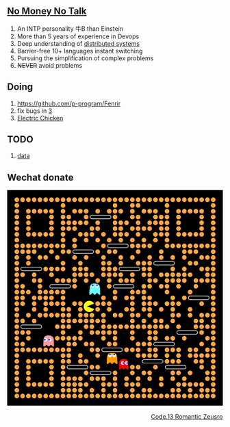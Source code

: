 ## [No Money No Talk](https://www.youtube.com/watch?v=8nR_B6TqRMM&ab_channel=SebastianJohn)

1. An INTP personality 牛B than Einstein
1. More than 5 years of experience in Devops
3. Deep understanding of [distributed systems](https://www.bullshitprogram.com/distributed-husband-system/)
5. Barrier-free 10+ languages instant switching
1. Pursuing the simplification of complex problems
8. ~~NEVER~~ avoid problems

## Doing

1. https://github.com/p-program/Fenrir
1. fix bugs in [3](https://github.com/zeusro/math/blob/main/n/3.md)
1. [Electric Chicken](doing/ec.md)

## TODO

1. [data](https://github.com/zeusro/data)

## Wechat donate

![image](pay.png)

<div align="right">
  <a href="https://github.com/zeusro/C13">Code.13 Romantic Zeusro</a>
</div>
